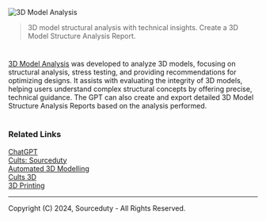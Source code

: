 ![3D Model Analysis](https://github.com/user-attachments/assets/10aaecb6-be60-42ba-8069-1f055aab38da)

> 3D model structural analysis with technical insights. Create a 3D Model Structure Analysis Report.

#

[3D Model Analysis](https://chatgpt.com/g/g-jpLzbncGa-3d-model-analysis) was developed to analyze 3D models, focusing on structural analysis, stress testing, and providing recommendations for optimizing designs. It assists with evaluating the integrity of 3D models, helping users understand complex structural concepts by offering precise, technical guidance. The GPT can also create and export detailed 3D Model Structure Analysis Reports based on the analysis performed.

#
### Related Links

[ChatGPT](https://github.com/sourceduty/ChatGPT)
<br>
[Cults: Sourceduty](https://cults3d.com/en/users/sourceduty)
<br>
[Automated 3D Modelling](https://github.com/sourceduty/Automated_3D_Modelling)
<br>
[Cults 3D](https://github.com/sourceduty/Cults_3D)
<br>
[3D Printing](https://github.com/sourceduty/3D_Printing)

***
Copyright (C) 2024, Sourceduty - All Rights Reserved.
